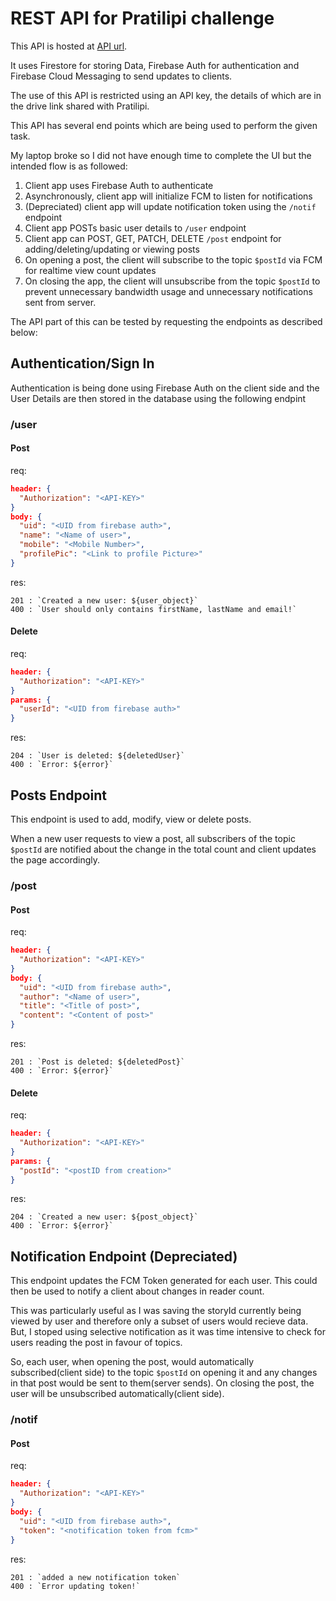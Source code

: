# REST API for Pratilipi challenge

This API is hosted at [API url](https://us-central1-pratilipi.cloudfunctions.net/webAppV1/api/v1). 

It uses Firestore for storing Data, Firebase Auth for authentication and Firebase Cloud Messaging to send updates to clients.

The use of this API is restricted using an API key, the details of which are in the drive link shared with Pratilipi.

This API has several end points which are being used to perform the given task.

My laptop broke so I did not have enough time to complete the UI but the intended flow is as followed:

1. Client app uses Firebase Auth to authenticate
2. Asynchronously, client app will initialize FCM to listen for notifications
3. (Depreciated) client app will update notification token using the `/notif` endpoint
4. Client app POSTs basic user details to `/user` endpoint
5. Client app can POST, GET, PATCH, DELETE `/post` endpoint for adding/deleting/updating or viewing posts
6. On opening a post, the client will subscribe to the topic `$postId` via FCM for realtime view count updates
7. On closing the app, the client will unsubscribe from the topic `$postId` to prevent unnecessary bandwidth usage and unnecessary notifications sent from server.

The API part of this can be tested by requesting the endpoints as described below: 


## Authentication/Sign In

Authentication is being done using Firebase Auth on the client side and the User Details are then stored in the database using the following endpint

### /user

#### Post

req:
```json
header: {
  "Authorization": "<API-KEY>"
}
body: {
  "uid": "<UID from firebase auth>",
  "name": "<Name of user>",
  "mobile": "<Mobile Number>",
  "profilePic": "<Link to profile Picture>"
}
```

res:

```
201 : `Created a new user: ${user_object}`
400 : `User should only contains firstName, lastName and email!`
```

#### Delete

req:
```json
header: {
  "Authorization": "<API-KEY>"
}
params: {
  "userId": "<UID from firebase auth>"
}
```

res:

```
204 : `User is deleted: ${deletedUser}`
400 : `Error: ${error}`
```

## Posts Endpoint

This endpoint is used to add, modify, view or delete posts.

When a new user requests to view a post, all subscribers of the topic `$postId` are notified about the change in the total count and client updates the page accordingly.

### /post

#### Post

req:
```json
header: {
  "Authorization": "<API-KEY>"
}
body: {
  "uid": "<UID from firebase auth>",
  "author": "<Name of user>",
  "title": "<Title of post>",
  "content": "<Content of post>"
}
```

res:

```
201 : `Post is deleted: ${deletedPost}`
400 : `Error: ${error}`
```

#### Delete

req:
```json
header: {
  "Authorization": "<API-KEY>"
}
params: {
  "postId": "<postID from creation>"
}
```

res:

```
204 : `Created a new user: ${post_object}`
400 : `Error: ${error}`
```

## Notification Endpoint (Depreciated)

This endpoint updates the FCM Token generated for each user. This could then be used to notify a client about changes in reader count. 

This was particularly useful as I was saving the storyId currently being viewed by user and therefore only a subset of users would recieve data.
But, I stoped using selective notification as it was time intensive to check for users reading the post in favour of topics.

So, each user, when opening the post, would automatically subscribed(client side) to the topic `$postId` on opening it and any changes in that post would be sent to them(server sends). On closing the post, the user will be unsubscribed automatically(client side).
### /notif

#### Post

req:
```json
header: {
  "Authorization": "<API-KEY>"
}
body: {
  "uid": "<UID from firebase auth>",
  "token": "<notification token from fcm>"
}
```

res:

```
201 : `added a new notification token`
400 : `Error updating token!`
```

